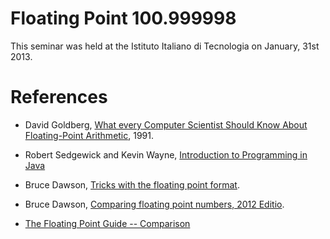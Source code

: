 Floating Point 100.999998
=========================

This seminar was held at the Istituto Italiano di Tecnologia
on January, 31st 2013.

References
==========

* David Goldberg, [What every Computer Scientist Should Know About Floating-Point Arithmetic](http://perso.ens-lyon.fr/jean-michel.muller/goldberg.pdf), 1991.

* Robert Sedgewick and Kevin Wayne, [Introduction to Programming in Java](http://introcs.cs.princeton.edu/java/91float/)

* Bruce Dawson, [Tricks with the floating point format](http://www.altdevblogaday.com/2012/01/05/tricks-with-the-floating-point-format/).

* Bruce Dawson, [Comparing floating point numbers, 2012 Editio](http://www.altdevblogaday.com/2012/02/22/comparing-floating-point-numbers-2012-edition/).

* [The Floating Point Guide -- Comparison](http://floating-point-gui.de/errors/comparison/)


